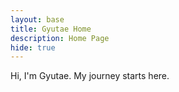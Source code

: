 ```yaml
---
layout: base
title: Gyutae Home 
description: Home Page
hide: true
---
```


 Hi, I'm Gyutae. My journey starts here.
